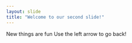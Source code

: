 ```yaml
---
layout: slide
title: "Welcome to our second slide!"
---
```

New things are fun
Use the left arrow to go back!

